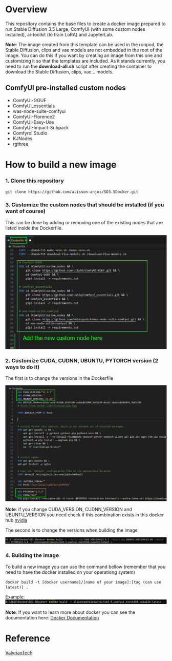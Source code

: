 # Overview

This repository contains the base files to create a docker image prepared to run Stable Diffusion 3.5 Large, ComfyUI (with some custom nodes installed), ai-toolkit (to train LoRA) and JupyterLab.

**Note**: The image created from this template can be used in the runpod, the Stable Diffusion, clips and vae models are not embedded in the root of the image. You can do this if you want by creating an image from this one and customizing it so that the templates are included. As it stands currently, you need to run the **download-all.sh** script after creating the container to download the Stable Diffusion, clips, vae... models.

## ComfyUI pre-installed custom nodes

- ComfyUI-GGUF
- ComfyUI_essentials
- was-node-suite-comfyui
- ComfyUI-Florence2
- ComfyUI-Easy-Use
- ComfyUI-Impact-Subpack
- Comfyrol Studio
- KJNodes
- rgthree

# How to build a new image

### 1. Clone this repository
```
git clone https://github.com/alisson-anjos/SD3.5Docker.git
```
### 3. Customize the custom nodes that should be installed (if you want of course)

This can be done by adding or removing one of the existing nodes that are listed inside the Dockerfile.

![alt text](images/image.png)

### 2. Customize CUDA, CUDNN, UBUNTU, PYTORCH version (2 ways to do it)

The first is to change the versions in the Dockerfile

![alt text](images/image-1.png)

**Note**: if you change CUDA_VERSION, CUDNN_VERSION and UBUNTU_VERSION you need check if this combination exists in this docker hub [nvidia](https://hub.docker.com/r/nvidia/cuda/tags)

The second is to change the versions when building the image

![alt text](images/image-2.png)

### 4. Building the image

To build a new image you can use the command bellow (remember that you need to have the docker installed on your operationg system)

```
docker build -t [docker username]/[name of your image]:[tag (can use latest)] .
```

Example: 
![alt text](images/image-3.png)

**Note**: If you want to learn more about docker you can see the documentation here: [Docker Documentation](https://docs.docker.com/reference/cli/docker/)


# Reference

[ValyrianTech](https://github.com/ValyrianTech/ComfyUI_with_Flux)

